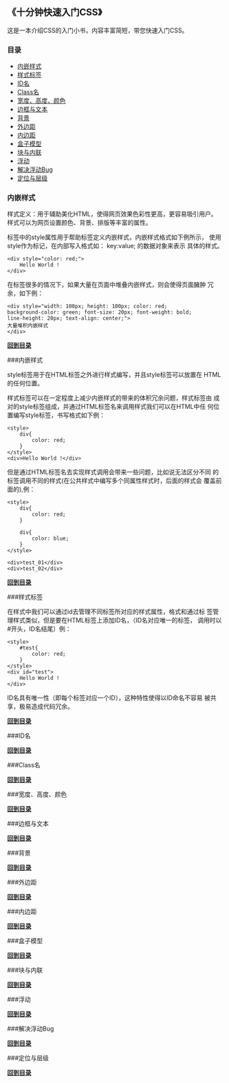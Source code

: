 ## 《十分钟快速入门CSS》

这是一本介绍CSS的入门小书，内容丰富简短，带您快速入门CSS。

### 目录
* [内嵌样式](#内嵌样式)
* [样式标签](#样式标签)
* [ID名](#ID名)
* [Class名](#Class名)
* [宽度、高度、颜色](#宽度、高度、颜色)
* [边框与文本](#边框与文本)
* [背景](#背景)
* [外边距](#外边距)
* [内边距](#内边距)
* [盒子模型](#盒子模型)
* [块与内联](#块与内联)
* [浮动](#浮动)
* [解决浮动Bug](#解决浮动Bug)
* [定位与层级](#定位与层级)

### 内嵌样式

样式定义：用于辅助美化HTML，使得网页效果色彩性更高，更容易吸引用户。
样式可以为网页设置颜色、背景、排版等丰富的属性。

标签中的style属性用于帮助标签定义内嵌样式，内嵌样式格式如下例所示，
使用style作为标记，在内部写入格式如： key:value; 的数据对象来表示
具体的样式。
    
```
<div style="color: red;">
    Hello World !
</div>
```

在标签很多的情况下，如果大量在页面中堆叠内嵌样式，则会使得页面臃肿
冗余，如下例：

```
<div style="width: 100px; height: 100px; color: red; 
background-color: green; font-size: 20px; font-weight: bold; 
line-height: 20px; text-align: center;">
大量堆积内嵌样式
</div>
```

**[回到目录](#目录)**


###内嵌样式

style标签用于在HTML标签之外进行样式编写，并且style标签可以放置在
HTML的任何位置。

样式标签可以在一定程度上减少内嵌样式的带来的体积冗余问题，样式标签由
成对的style标签组成，并通过HTML标签名来调用样式我们可以在HTML中任
何位置编写style标签，书写格式如下例：

```
<style>
    div{
        color: red;
    }
</style>
<div>Hello World !</div>   
```

但是通过HTML标签名去实现样式调用会带来一些问题，比如说无法区分不同
的标签调用不同的样式(在公共样式中编写多个同属性样式时，后面的样式会
覆盖前面的),例：

```
<style>
    div{
        color: red;
    }

    div{
        color: blue;
    }
</style>

<div>test_01</div>
<div>test_02</div>
```

**[回到目录](#目录)**

###样式标签

在样式中我们可以通过id去管理不同标签所对应的样式属性，格式和通过标
签管理样式类似，但是要在HTML标签上添加ID名，（ID名对应唯一的标签，
调用时以#开头，ID名结尾）例： 

```
<style>
    #test{
        color: red;
    }
</style>
<div id="test">
    Hello World !
</div>
```

ID名具有唯一性（即每个标签对应一个ID），这种特性使得以ID命名不容易
被共享，极易造成代码冗余。

**[回到目录](#目录)**

###ID名

**[回到目录](#目录)**

###Class名

**[回到目录](#目录)**

###宽度、高度、颜色

**[回到目录](#目录)**

###边框与文本

**[回到目录](#目录)**

###背景

**[回到目录](#目录)**

###外边距

**[回到目录](#目录)**

###内边距

**[回到目录](#目录)**

###盒子模型

**[回到目录](#目录)**

###块与内联

**[回到目录](#目录)**

###浮动

**[回到目录](#目录)**

###解决浮动Bug

**[回到目录](#目录)**

###定位与层级

**[回到目录](#目录)**


